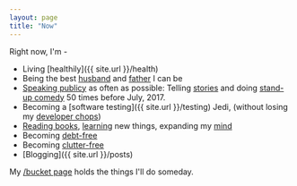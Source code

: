 ```yaml
---
layout: page
title: "Now"
---
```


Right now, I'm -

  - Living [healthily]({{ site.url }}/health)
  - Being the best [husband]({{site.url}}/ten-posts-on-love) and [father]({{site.url}}/parenthood) I can be
  - [Speaking publicy]({{site.url}}/public-speaking-and-living-with-fear) as often as possible:  Telling [stories]({{site.url}}/stories) and doing [stand-up comedy]({{site.url}}/comedy) 50 times before July, 2017.
  - Becoming a [software testing]({{ site.url }}/testing) Jedi, (without losing my [developer chops]({{site.url}}/how-to-think))
  - [Reading books]({{site.url}}/book-notes), [learning]({{site.url}}/meta-learning) new things, expanding my [mind]({{site.url}}/metacognition)
  - Becoming [debt-free]({{site.url}}/debt)
  - Becoming [clutter-free]({{site.url}}/clutter)
  - [Blogging]({{ site.url }}/posts)

My [/bucket page]({{site.url}}/bucket) holds the things I'll do someday.
